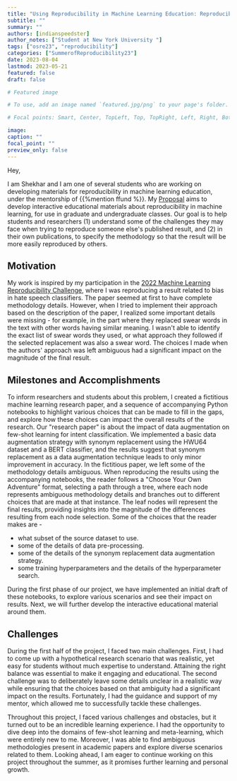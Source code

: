 ```yaml
---
title: "Using Reproducibility in Machine Learning Education: Reproducibility with Incomplete Methodology Descriptions"
subtitle: ""
summary: ""
authors: [indianspeedster]
author_notes: ["Student at New York University "]
tags: ["osre23", "reproducibility"]
categories: ["SummerofReproducibility23"]
date: 2023-08-04
lastmod: 2023-05-21
featured: false
draft: false

# Featured image

# To use, add an image named `featured.jpg/png` to your page's folder.

# Focal points: Smart, Center, TopLeft, Top, TopRight, Left, Right, BottomLeft, Bottom, BottomRight.

image:
caption: ""
focal_point: ""
preview_only: false
---
```


Hey,

I am Shekhar and I am one of several students who are working on developing materials for reproducibility in machine learning education, under the mentorship of  {{%mention ffund %}}. My [Proposal](https://drive.google.com/file/d/1rCzLGIJ8HYCVjY_MfndgrQjAQa2SQbqZ/view?usp=sharing) aims to develop interactive educational materials about reproducibility in machine learning, for use in graduate and undergraduate classes. Our goal is to help students and researchers (1) understand some of the challenges they may face when trying to reproduce someone else's published result, and (2) in their own publications, to specify the methodology so that the result will be more easily reproduced by others. 

## Motivation

My work is inspired by my participation in the [2022 Machine Learning Reproducibility Challenge](https://paperswithcode.com/rc2022), where I was reproducing a result related to bias in hate speech classifiers. The paper seemed at first to have complete methodology details. However, when I tried to implement their approach based on the description of the paper, I realized some important details were missing - for example, in the part where they replaced swear words in the text with other words having similar meaning. I wasn't able to identify the exact list of swear words they used, or what approach they followed if the selected replacement was also a swear word. The choices I made when the authors' approach was left ambiguous had a significant impact on the magnitude of the final result.


## Milestones and Accomplishments

To inform researchers and students about this problem, I created a fictitious machine learning research paper, and a sequence of accompanying Python notebooks to highlight various choices that can be made to fill in the gaps, and explore how these choices can impact the overall results of the research. Our "research paper" is about the impact of data augmentation on few-shot learning for intent classification.  We implemented a basic data augmentation strategy with synonym replacement using the HWU64 dataset and a BERT classifier, and the results suggest that synonym replacement as a data augmentation technique leads to only minor improvement in accuracy.
In the fictitious paper, we left some of the methodology details ambiguous. When reproducing the results using the accompanying notebooks, the reader follows a "Choose Your Own Adventure" format, selecting a path through a tree, where each node represents ambiguous methodology details and branches out to different choices that are made at that instance. The leaf nodes will represent the final results, providing insights into the magnitude of the differences resulting from each node selection. Some of the choices that the reader makes are - 

- what subset of the source dataset to use.
- some of the details of data pre-processing.
- some of the details of the synonym replacement data augmentation strategy.
- some training hyperparameters and the details of the hyperparameter search.


During the first phase of our project, we have implemented an initial draft of these notebooks, to explore various scenarios and see their impact on results. Next, we will further develop the interactive educational material around them.


## Challenges

During the first half of the project, I faced two main challenges. First, I had to come up with a hypothetical research scenario that was realistic, yet easy for students without much expertise to understand. Attaining the right balance was essential to make it engaging and educational. The second challenge was to deliberately leave some details unclear in a realistic way while ensuring that the choices based on that ambiguity had a significant impact on the results. Fortunately, I had the guidance and support of my mentor, which allowed me to successfully tackle these challenges.

Throughout this project, I faced various challenges and obstacles, but it turned out to be an incredible learning experience. I had the opportunity to dive deep into the domains of few-shot learning and meta-learning, which were entirely new to me. Moreover, I was able to find ambiguous methodologies present in academic papers and explore diverse scenarios related to them. Looking ahead, I am eager to continue working on this project throughout the summer, as it promises further learning and personal growth.



